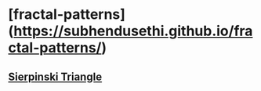 # [fractal-patterns] (https://subhendusethi.github.io/fractal-patterns/)

## [Sierpinski Triangle](https://subhendusethi.github.io/fractal-patterns/sierpinski/index.html)
